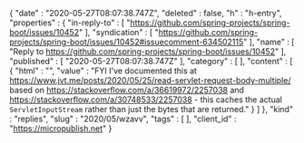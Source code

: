 {
  "date" : "2020-05-27T08:07:38.747Z",
  "deleted" : false,
  "h" : "h-entry",
  "properties" : {
    "in-reply-to" : [ "https://github.com/spring-projects/spring-boot/issues/10452" ],
    "syndication" : [ "https://github.com/spring-projects/spring-boot/issues/10452#issuecomment-634502115" ],
    "name" : [ "Reply to https://github.com/spring-projects/spring-boot/issues/10452" ],
    "published" : [ "2020-05-27T08:07:38.747Z" ],
    "category" : [ ],
    "content" : [ {
      "html" : "",
      "value" : "FYI I've documented this at https://www.jvt.me/posts/2020/05/25/read-servlet-request-body-multiple/ based on https://stackoverflow.com/a/36619972/2257038 and https://stackoverflow.com/a/30748533/2257038 - this caches the actual `ServletInputStream` rather than just the bytes that are returned."
    } ]
  },
  "kind" : "replies",
  "slug" : "2020/05/wzavv",
  "tags" : [ ],
  "client_id" : "https://micropublish.net"
}
